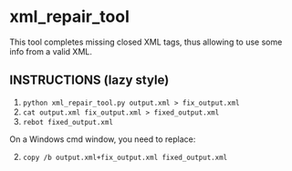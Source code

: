 # xml_repair_tool
This tool completes missing closed XML tags, thus allowing to use some info from a valid XML.

## INSTRUCTIONS (lazy style)

1. `python xml_repair_tool.py output.xml > fix_output.xml`
2. `cat output.xml fix_output.xml > fixed_output.xml`
3. `rebot fixed_output.xml`

On a Windows cmd window, you need to replace:

2. `copy /b output.xml+fix_output.xml fixed_output.xml`
